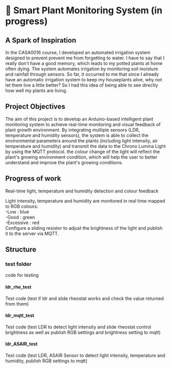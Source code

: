 # 🌱 Smart Plant Monitoring System (in progress)

## A Spark of Inspiration
In the CASA0016 course, I developed an automated irrigation system designed to prevent prevent me from forgetting to water. I have to say that I really don't have a good memory, which leads to my potted plants at home often dying. The system automates irrigation by monitoring soil moisture and rainfall through sensors.
So far, it occurred to me that since I already have an automatic irrigation system to keep my houseplants alive, why not let them live a little better? So I had this idea of being able to see directly how well my plants are living.

## Project Objectives
The aim of this project is to develop an Arduino-based intelligent plant monitoring system to achieve real-time monitoring and visual feedback of plant growth environment. By integrating multiple sensors (LDR, temperature and humidity sensors), the system is able to collect the environmental parameters around the plants (including light intensity, air temperature and humidity) and transmit the data to the Chrono Lumina Light by using the MQTT protocol. the colour change of the light will reflect the plant's growing environment condition, which will help the user to better understand and improve the plant's growing conditions.

## Progress of work
Real-time light, temperature and humidity detection and colour feedback  

Light intensity, temperature and humidity are monitored in real time mapped to RGB colours:  
-Low : blue  
-Good : green  
-Excessive : red  
Configure a sliding resistor to adjust the brightness of the light and publish it to the server via MQTT.


## Structure
### test folder
code for testing
#### ldr_rhe_test
Test code (test if ldr and slide rheostat works and check the value returned from them)
#### ldr_mqtt_test            
Test code (test LDR to detect light intensity and slide rheostat control brightness as well as publish RGB settings and brightness setting to mqtt)  
#### ldr_ASAIR_test  
Test code (test LDR, ASAIR Sensor to detect light intensity, temperature and humidity, publish RGB settings to mqtt)  
